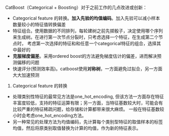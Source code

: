 CatBoost（Categorical + Boosting）对于之前工作的几点改进或创新：
 - Categorical feature 的转换。**加入先验的均值编码**。加入先验可以减小样本数量较小的特征值转换偏差
 - 特征组合。使用数据的不同排列，每轮建树之前先掷骰子，决定使用哪个序列来生成树。在进行第一次节点分裂时，只考虑选择一个特征，在生成第二个节点时，
 考虑第一次选择的特征和和任意一个categorical特征的组合，选择其中最好的
 - **克服梯度偏差**。采用ordered boost的方法避免梯度估计的偏差，进而解决预测偏移的问题
 - 快速评分(预测效率高)。catboost使用**对称树**，一方面避免过拟合，另一方面大大加速预测
 
 
1. Categorical feature 的转换

 - 处理类别性特征的最常见方法是one_hot_encoding, 但该方法一方面存在特征丰富度较低，支持的特征运算有限；另一方面，当特征基数较大时，可能会有比较严重的特征稀疏问题，给存储和计算都带来很大麻烦。
一般在特征基数较小时会考虑one_hot_encoding方法。
 - 另一种常见的处理方法为均值编码，先计算每个类别型特征的取值样本的标签均值，然后将原类别取值替换为计算的均值，作为新的特征表示。
